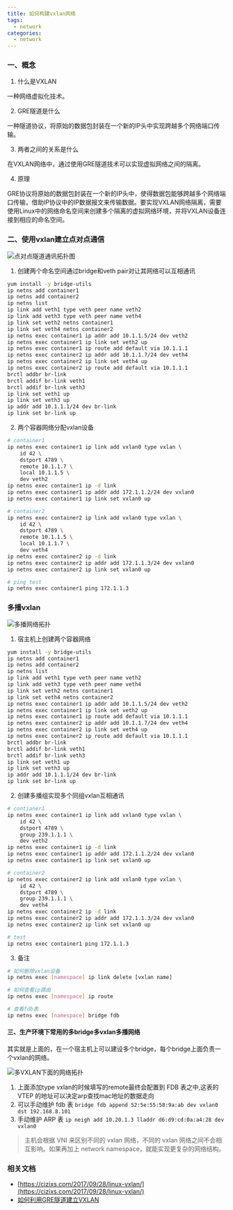 ```yaml
---
title: 如何构建vxlan网络
tags:
  - network
categories:
  - network
---
```


### 一、概念

1. 什么是VXLAN

一种网络虚拟化技术。

2. GRE隧道是什么

一种隧道协议，将原始的数据包封装在一个新的IP头中实现跨越多个网络端口传输。

3. 两者之间的关系是什么

在VXLAN网络中，通过使用GRE隧道技术可以实现虚拟网络之间的隔离。

4. 原理

GRE协议将原始的数据包封装在一个新的IP头中，使得数据包能够跨越多个网络端口传输，借助IP协议中的IP数据报文来传输数据。要实现VXLAN网络隔离，需要使用Linux中的网络命名空间来创建多个隔离的虚拟网络环境，并将VXLAN设备连接到相应的命名空间。

### 二、使用vxlan建立点对点通信

![点对点隧道通讯拓扑图](/images/dianduidian.jpeg)

1. 创建两个命名空间通过bridge和veth pair对让其网络可以互相通讯

``` bash
yum install -y bridge-utils
ip netns add container1
ip netns add container2
ip netns list
ip link add veth1 type veth peer name veth2
ip link add veth3 type veth peer name veth4
ip link set veth2 netns container1
ip link set veth4 netns container2
ip netns exec container1 ip addr add 10.1.1.5/24 dev veth2
ip netns exec container1 ip link set veth2 up
ip netns exec container1 ip route add default via 10.1.1.1
ip netns exec container2 ip addr add 10.1.1.7/24 dev veth4
ip netns exec container2 ip link set veth4 up
ip netns exec container2 ip route add default via 10.1.1.1
brctl addbr br-link
brctl addif br-link veth1
brctl addif br-link veth3
ip link set veth1 up
ip link set veth3 up
ip addr add 10.1.1.1/24 dev br-link
ip link set br-link up
```

2. 两个容器网络分配vxlan设备

``` bash
# container1
ip netns exec container1 ip link add vxlan0 type vxlan \
    id 42 \
    dstport 4789 \
    remote 10.1.1.7 \
    local 10.1.1.5 \
    dev veth2
ip netns exec container1 ip -d link 
ip netns exec container1 ip addr add 172.1.1.2/24 dev vxlan0
ip netns exec container1 ip link set vxlan0 up

# container2
ip netns exec container2 ip link add vxlan0 type vxlan \
    id 42 \
    dstport 4789 \
    remote 10.1.1.5 \
    local 10.1.1.7 \
    dev veth4
ip netns exec container2 ip -d link 
ip netns exec container2 ip addr add 172.1.1.3/24 dev vxlan0
ip netns exec container2 ip link set vxlan0 up

# ping test
ip netns exec container1 ping 172.1.1.3
```

### 多播vxlan

![多播网络拓扑](/images/duobovxlan.jpeg)

1. 宿主机上创建两个容器网络

``` bash
yum install -y bridge-utils
ip netns add container1
ip netns add container2
ip netns list
ip link add veth1 type veth peer name veth2
ip link add veth3 type veth peer name veth4
ip link set veth2 netns container1
ip link set veth4 netns container2
ip netns exec container1 ip addr add 10.1.1.5/24 dev veth2
ip netns exec container1 ip link set veth2 up
ip netns exec container1 ip route add default via 10.1.1.1
ip netns exec container2 ip addr add 10.1.1.7/24 dev veth4
ip netns exec container2 ip link set veth4 up
ip netns exec container2 ip route add default via 10.1.1.1
brctl addbr br-link
brctl addif br-link veth1
brctl addif br-link veth3
ip link set veth1 up
ip link set veth3 up
ip addr add 10.1.1.1/24 dev br-link
ip link set br-link up
```

2. 创建多播组实现多个同组vxlan互相通讯

``` bash
# contianer1
ip netns exec container1 ip link add vxlan0 type vxlan \
    id 42 \
    dstport 4789 \
    group 239.1.1.1 \
    dev veth2
ip netns exec container1 ip -d link 
ip netns exec container1 ip addr add 172.1.1.2/24 dev vxlan0
ip netns exec container1 ip link set vxlan0 up

# container2
ip netns exec container2 ip link add vxlan0 type vxlan \
    id 42 \
    dstport 4789 \
    group 239.1.1.1 \
    dev veth4
ip netns exec container2 ip -d link 
ip netns exec container2 ip addr add 172.1.1.3/24 dev vxlan0
ip netns exec container2 ip link set vxlan0 up

# test
ip netns exec container1 ping 172.1.1.3
```

3. 备注

``` bash
# 如何删除vxlan设备
ip netns exec [namespace] ip link delete [vxlan name]

# 如何查看ip路由
ip netns exec [namespace] ip route

# 查看fdb表
ip netns exec [namespace] bridge fdb
```

#### 三、生产环境下常用的多bridge多vxlan多播网络

其实就是上面的，在一个宿主机上可以建设多个bridge，每个bridge上面负责一个vxlan的网络。

![多VXLAN下面的网络拓扑](/images/duovxlanwangluo.jpeg)

1. 上面添加type vxlan的时候填写的remote最终会配置到 FDB 表之中,这表的VTEP 的地址可以决定arp查找mac地址的数据走向
2. 可以手动维护 fdb 表 `bridge fdb append 52:5e:55:58:9a:ab dev vxlan0 dst 192.168.8.101`
3. 手动维护 ARP 表 `ip neigh add 10.20.1.3 lladdr d6:d9:cd:0a:a4:28 dev vxlan0`


> 主机会根据 VNI 来区别不同的 vxlan 网络，不同的 vxlan 网络之间不会相互影响。如果再加上 network namespace，就能实现更复杂的网络结构。

### 相关文档

- [https://cizixs.com/2017/09/28/linux-vxlan/](https://cizixs.com/2017/09/28/linux-vxlan/)
- [如何利用GRE隧道建立VXLAN](https://www.wxkcg.com/gre/greb74bf1660464437abf112f3752358332)